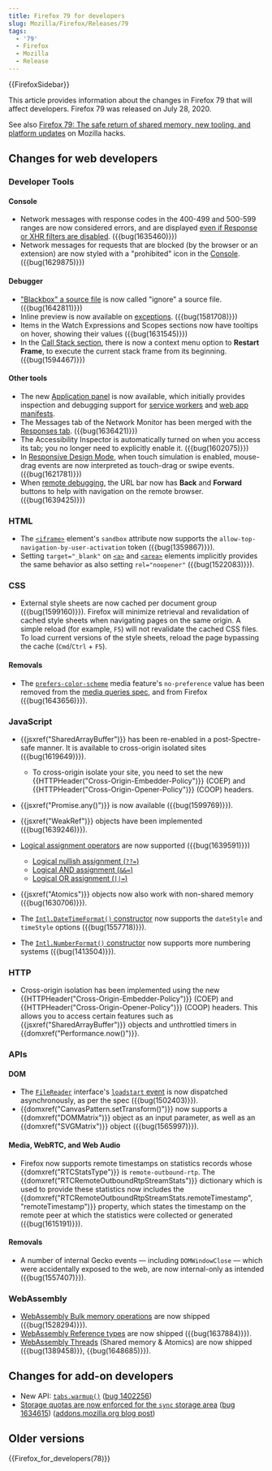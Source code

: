 ```yaml
---
title: Firefox 79 for developers
slug: Mozilla/Firefox/Releases/79
tags:
  - '79'
  - Firefox
  - Mozilla
  - Release
---
```

{{FirefoxSidebar}}

This article provides information about the changes in Firefox 79 that will affect developers. Firefox 79 was released on July 28, 2020.

See also [Firefox 79: The safe return of shared memory, new tooling, and platform updates](https://hacks.mozilla.org/2020/07/firefox-79/) on Mozilla hacks.

## Changes for web developers

### Developer Tools

#### Console

- Network messages with response codes in the 400-499 and 500-599 ranges are now considered errors, and are displayed [even if Response or XHR filters are disabled](https://firefox-source-docs.mozilla.org/devtools-user/web_console/console_messages/index.html#filtering-by-category). ({{bug(1635460)}})
- Network messages for requests that are blocked (by the browser or an extension) are now styled with a "prohibited" icon in the [Console](https://firefox-source-docs.mozilla.org/devtools-user/web_console/console_messages/index.html). ({{bug(1629875)}})

#### Debugger

- ["Blackbox" a source file](https://firefox-source-docs.mozilla.org/devtools-user/debugger/how_to/ignore_a_source/index.html) is now called "ignore" a source file. ({{bug(1642811)}})
- Inline preview is now available on [exceptions](https://firefox-source-docs.mozilla.org/devtools-user/debugger/how_to/breaking_on_exceptions/index.html). ({{bug(1581708)}})
- Items in the Watch Expressions and Scopes sections now have tooltips on hover, showing their values ({{bug(1631545)}})
- In the [Call Stack section](https://firefox-source-docs.mozilla.org/devtools-user/debugger/ui_tour/index.html#call-stack), there is now a context menu option to **Restart Frame**, to execute the current stack frame from its beginning. ({{bug(1594467)}})

#### Other tools

- The new [Application panel](https://firefox-source-docs.mozilla.org/devtools-user/application/index.html) is now available, which initially provides inspection and debugging support for [service workers](/en-US/docs/Web/API/Service_Worker_API) and [web app manifests](/en-US/docs/Web/Manifest).
- The Messages tab of the Network Monitor has been merged with the [Responses tab](https://firefox-source-docs.mozilla.org/devtools-user/network_monitor/request_details/index.html#response-tab). ({{bug(1636421)}})
- The Accessibility Inspector is automatically turned on when you access its tab; you no longer need to explicitly enable it. ({{bug(1602075)}})
- In [Responsive Design Mode](https://firefox-source-docs.mozilla.org/devtools-user/responsive_design_mode/index.html#controlling-responsive-design-mode), when touch simulation is enabled, mouse-drag events are now interpreted as touch-drag or swipe events. ({{bug(1621781)}})
- When [remote debugging](https://firefox-source-docs.mozilla.org/devtools-user/about_colon_debugging/index.html#connecting-to-a-remote-device), the URL bar now has **Back** and **Forward** buttons to help with navigation on the remote browser. ({{bug(1639425)}})

### HTML

- The [`<iframe>`](/en-US/docs/Web/HTML/Element/iframe) element's `sandbox` attribute now supports the `allow-top-navigation-by-user-activation` token ({{bug(1359867)}}).
- Setting `target="_blank"` on [`<a>`](/en-US/docs/Web/HTML/Element/a) and [`<area>`](/en-US/docs/Web/HTML/Element/area) elements implicitly provides the same behavior as also setting `rel="noopener"` ({{bug(1522083)}}).

### CSS

- External style sheets are now cached per document group ({{bug(1599160)}}). Firefox will minimize retrieval and revalidation of cached style sheets when navigating pages on the same origin. A simple reload (for example, `F5`) will not revalidate the cached CSS files. To load current versions of the style sheets, reload the page bypassing the cache (`Cmd`/`Ctrl` + `F5`).

#### Removals

- The [`prefers-color-scheme`](/en-US/docs/Web/CSS/@media/prefers-color-scheme) media feature's `no-preference` value has been removed from the [media queries spec](https://drafts.csswg.org/mediaqueries-5/#descdef-media-prefers-color-scheme), and from Firefox ({{bug(1643656)}}).

### JavaScript

- {{jsxref("SharedArrayBuffer")}} has been re-enabled in a post-Spectre-safe manner. It is available to cross-origin isolated sites ({{bug(1619649)}}).

  - To cross-origin isolate your site, you need to set the new {{HTTPHeader("Cross-Origin-Embedder-Policy")}} (COEP) and {{HTTPHeader("Cross-Origin-Opener-Policy")}} (COOP) headers.

- {{jsxref("Promise.any()")}} is now available ({{bug(1599769)}}).
- {{jsxref("WeakRef")}} objects have been implemented ({{bug(1639246)}}).
- [Logical assignment operators](https://github.com/tc39/proposal-logical-assignment) are now supported ({{bug(1639591)}})

  - [Logical nullish assignment (`??=`)](/en-US/docs/Web/JavaScript/Reference/Operators/Logical_nullish_assignment)
  - [Logical AND assignment (`&&=`)](/en-US/docs/Web/JavaScript/Reference/Operators/Logical_AND_assignment)
  - [Logical OR assignment (`||=`)](/en-US/docs/Web/JavaScript/Reference/Operators/Logical_OR_assignment)

- {{jsxref("Atomics")}} objects now also work with non-shared memory ({{bug(1630706)}}).
- The [`Intl.DateTimeFormat()` constructor](/en-US/docs/Web/JavaScript/Reference/Global_Objects/Intl/DateTimeFormat/DateTimeFormat) now supports the `dateStyle` and `timeStyle` options ({{bug(1557718)}}).
- The [`Intl.NumberFormat()` constructor](/en-US/docs/Web/JavaScript/Reference/Global_Objects/Intl/NumberFormat/NumberFormat) now supports more numbering systems ({{bug(1413504)}}).

### HTTP

- Cross-origin isolation has been implemented using the new {{HTTPHeader("Cross-Origin-Embedder-Policy")}} (COEP) and {{HTTPHeader("Cross-Origin-Opener-Policy")}} (COOP) headers. This allows you to access certain features such as {{jsxref("SharedArrayBuffer")}} objects and unthrottled timers in {{domxref("Performance.now()")}}.

### APIs

#### DOM

- The [`FileReader`](/en-US/docs/Web/API/FileReader) interface's [`loadstart` event](/en-US/docs/Web/API/FileReader/loadstart_event) is now dispatched asynchronously, as per the spec ({{bug(1502403)}}).
- {{domxref("CanvasPattern.setTransform()")}} now supports a {{domxref("DOMMatrix")}} object as an input parameter, as well as an {{domxref("SVGMatrix")}} object ({{bug(1565997)}}).

#### Media, WebRTC, and Web Audio

- Firefox now supports remote timestamps on statistics records whose {{domxref("RTCStatsType")}} is `remote-outbound-rtp`. The {{domxref("RTCRemoteOutboundRtpStreamStats")}} dictionary which is used to provide these statistics now includes the {{domxref("RTCRemoteOutboundRtpStreamStats.remoteTimestamp", "remoteTimestamp")}} property, which states the timestamp on the remote peer at which the statistics were collected or generated ({{bug(1615191)}}).

#### Removals

- A number of internal Gecko events — including `DOMWindowClose` — which were accidentally exposed to the web, are now internal-only as intended ({{bug(1557407)}}).

### WebAssembly

- [WebAssembly Bulk memory operations](/en-US/docs/WebAssembly/Understanding_the_text_format#bulk_memory_operations) are now shipped ({{bug(1528294)}}).
- [WebAssembly Reference types](/en-US/docs/WebAssembly/Understanding_the_text_format#reference_types) are now shipped ({{bug(1637884)}}).
- [WebAssembly Threads](/en-US/docs/WebAssembly/Understanding_the_text_format#webassembly_threads) (Shared memory & Atomics) are now shipped ({{bug(1389458)}}, {{bug(1648685)}}).

## Changes for add-on developers

- New API: [`tabs.warmup()`](/en-US/docs/Mozilla/Add-ons/WebExtensions/API/tabs/warmup) ([bug 1402256](https://bugzilla.mozilla.org/show_bug.cgi?id=1402256))
- [Storage quotas are now enforced for the `sync` storage area](/en-US/docs/Mozilla/Add-ons/WebExtensions/API/storage/sync#storage_quotas_for_sync_data) ([bug 1634615](https://bugzilla.mozilla.org/show_bug.cgi?id=1634615)) ([addons.mozilla.org blog post](https://blog.mozilla.org/addons/2020/07/09/changes-to-storage-sync-in-firefox-79/))

## Older versions

{{Firefox_for_developers(78)}}
